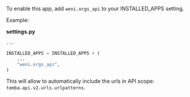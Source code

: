 To enable this app, add `weni.orgs_api` to your INSTALLED_APPS setting.

Example:

**settings.py**
```python
...

INSTALLED_APPS = INSTALLED_APPS + (
    ...
    "weni.orgs_api",
)
```

This will allow to automatically include the urls in API scope: `temba.api.v2.urls.urlpatterns`.